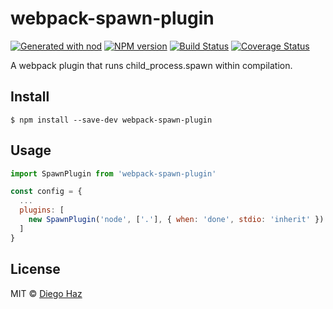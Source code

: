 # webpack-spawn-plugin

[![Generated with nod](https://img.shields.io/badge/generator-nod-2196F3.svg?style=flat-square)](https://github.com/diegohaz/nod)
[![NPM version](https://img.shields.io/npm/v/webpack-spawn-plugin.svg?style=flat-square)](https://npmjs.org/package/webpack-spawn-plugin)
[![Build Status](https://img.shields.io/travis/diegohaz/webpack-spawn-plugin/master.svg?style=flat-square)](https://travis-ci.org/diegohaz/webpack-spawn-plugin) [![Coverage Status](https://img.shields.io/codecov/c/github/diegohaz/webpack-spawn-plugin/master.svg?style=flat-square)](https://codecov.io/gh/diegohaz/webpack-spawn-plugin/branch/master)

A webpack plugin that runs child_process.spawn within compilation.

## Install

    $ npm install --save-dev webpack-spawn-plugin

## Usage

```js
import SpawnPlugin from 'webpack-spawn-plugin'

const config = {
  ...
  plugins: [
    new SpawnPlugin('node', ['.'], { when: 'done', stdio: 'inherit' }) // when and done are defaults
  ]
}
```

## License

MIT © [Diego Haz](https://github.com/diegohaz)
